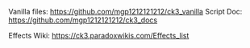 Vanilla files: https://github.com/mgp1212121212/ck3_vanilla
Script Doc: https://github.com/mgp1212121212/ck3_docs

Effects Wiki: https://ck3.paradoxwikis.com/Effects_list
